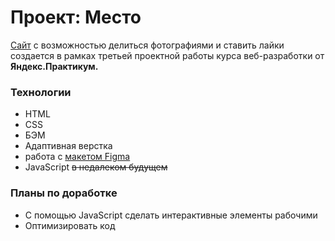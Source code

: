 # Проект: Место

[Сайт](https://xiong2mao1.github.io/mesto-project/) с возможностью делиться фотографиями и ставить лайки создаeтся в рамках третьей проектной работы курса веб-разработки от **Яндекс.Практикум.**

### Технологии
* HTML
* CSS
* БЭМ
* Адаптивная верстка
* работа с [макетом Figma](https://www.figma.com/file/2cn9N9jSkmxD84oJik7xL7/JavaScript.-Sprint-4?node-id=0%3A1)
* JavaScript ~~в недалеком будущем~~

### Планы по доработке
* С помощью JavaScript сделать интерактивные элементы рабочими
* Оптимизировать код
